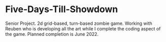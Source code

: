 # Five-Days-Till-Showdown
Senior Project. 2d grid-based, turn-based zombie game. Working with Reuben who is developing all the art while I complete the coding aspect of the game. Planned completion is June 2022.
